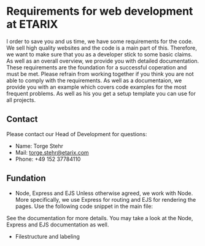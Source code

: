 # Requirements for web development at ETARIX
I order to save you and us time, we have some requirements for the code. We sell high quality websites and the code is a main part of this. Therefore, we want to make sure that you as a developer stick to some basic claims. As well as an overall overview, we provide you with detailed documentation. These requirements are the foundation for a successful coperation and must be met. Please refrain from working together if you think you are not able to comply with the requirements. As well as a documentaion, we provide you with an example which covers code examples for the most frequent problems. As well as his you get a setup template you can use for all projects.

## Contact
Please contact our Head of Development for questions:
- Name: Torge Stehr
- Mail: torge.stehr@etarix.com
- Phone: +49 152 37784110


## Fundation
- Node, Express and EJS
Unless otherwise agreed, we work with Node. More specifically, we use Express for routing and EJS for rendering the pages. Use the following code snippet in the main file:

See the documentation for more details. You may take a look at the Node, Express and EJS documentation as well.

- Filestructure and labeling
